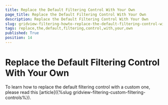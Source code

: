 ```yaml
---
title: Replace the Default Filtering Control With Your Own
page_title: Replace the Default Filtering Control With Your Own
description: Replace the Default Filtering Control With Your Own
slug: gridview-filtering-howto-replace-the-default-filtering-control-with-your-own
tags: replace,the,default,filtering,control,with,your,own
published: True
position: 14
---
```


# Replace the Default Filtering Control With Your Own

To learn how to replace the default filtering control with a custom one, please read this [article]({%slug gridview-filtering-custom-filtering-controls%}).


